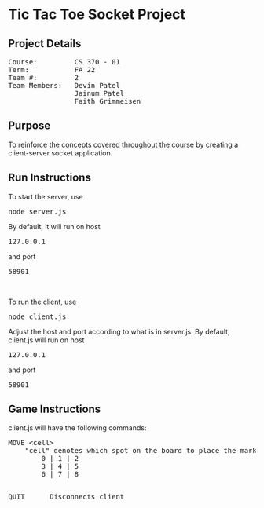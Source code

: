 # Tic Tac Toe Socket Project
## Project Details
<pre>
Course:         CS 370 - 01
Term:           FA 22
Team #:         2
Team Members:   Devin Patel
                Jainum Patel
                Faith Grimmeisen
</pre>

## Purpose
<p>To reinforce the concepts covered throughout the course by creating a client-server socket application.</p>

## Run Instructions
<p>To start the server, use <pre>node server.js</pre>
By default, it will run on host <pre>127.0.0.1</pre> and port <pre>58901</pre></p>

<br>

<p>To run the client, use <pre>node client.js</pre>
Adjust the host and port according to what is in server.js.
By default, client.js will run on host <pre>127.0.0.1</pre> and port <pre>58901</pre></p>


## Game Instructions
<p>client.js will have the following commands:
<pre>
MOVE &lt;cell&gt;
    "cell" denotes which spot on the board to place the mark. See the following table for cell numbers.
        0 | 1 | 2
        3 | 4 | 5
        6 | 7 | 8

QUIT
&ensp;&ensp;&ensp;&ensp;&ensp;Disconnects client
</pre></p>
